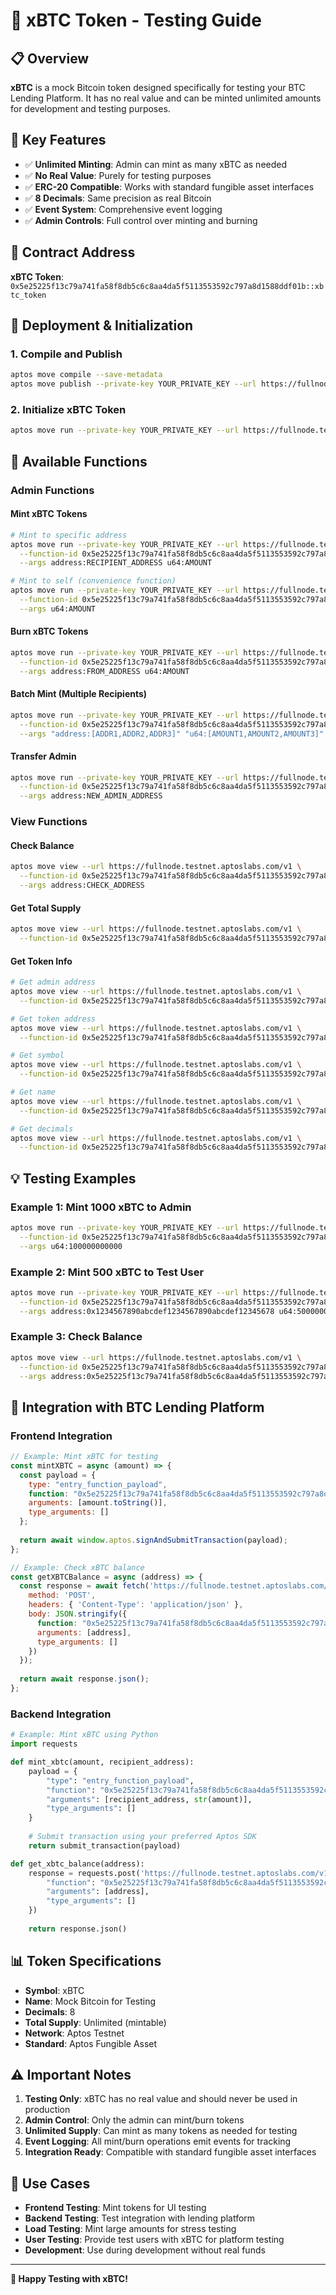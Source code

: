 # 🧪 xBTC Token - Testing Guide

## 📋 **Overview**

**xBTC** is a mock Bitcoin token designed specifically for testing your BTC Lending Platform. It has no real value and can be minted unlimited amounts for development and testing purposes.

## 🎯 **Key Features**

- ✅ **Unlimited Minting**: Admin can mint as many xBTC as needed
- ✅ **No Real Value**: Purely for testing purposes
- ✅ **ERC-20 Compatible**: Works with standard fungible asset interfaces
- ✅ **8 Decimals**: Same precision as real Bitcoin
- ✅ **Event System**: Comprehensive event logging
- ✅ **Admin Controls**: Full control over minting and burning

## 📍 **Contract Address**

**xBTC Token**: `0x5e25225f13c79a741fa58f8db5c6c8aa4da5f5113553592c797a8d1588ddf01b::xbtc_token`

## 🚀 **Deployment & Initialization**

### 1. **Compile and Publish**
```bash
aptos move compile --save-metadata
aptos move publish --private-key YOUR_PRIVATE_KEY --url https://fullnode.testnet.aptoslabs.com/v1 --package-dir .
```

### 2. **Initialize xBTC Token**
```bash
aptos move run --private-key YOUR_PRIVATE_KEY --url https://fullnode.testnet.aptoslabs.com/v1 --function-id 0x5e25225f13c79a741fa58f8db5c6c8aa4da5f5113553592c797a8d1588ddf01b::init_xbtc::init_xbtc
```

## 🔧 **Available Functions**

### **Admin Functions**

#### **Mint xBTC Tokens**
```bash
# Mint to specific address
aptos move run --private-key YOUR_PRIVATE_KEY --url https://fullnode.testnet.aptoslabs.com/v1 \
  --function-id 0x5e25225f13c79a741fa58f8db5c6c8aa4da5f5113553592c797a8d1588ddf01b::xbtc_token::mint \
  --args address:RECIPIENT_ADDRESS u64:AMOUNT

# Mint to self (convenience function)
aptos move run --private-key YOUR_PRIVATE_KEY --url https://fullnode.testnet.aptoslabs.com/v1 \
  --function-id 0x5e25225f13c79a741fa58f8db5c6c8aa4da5f5113553592c797a8d1588ddf01b::xbtc_token::mint_to_self \
  --args u64:AMOUNT
```

#### **Burn xBTC Tokens**
```bash
aptos move run --private-key YOUR_PRIVATE_KEY --url https://fullnode.testnet.aptoslabs.com/v1 \
  --function-id 0x5e25225f13c79a741fa58f8db5c6c8aa4da5f5113553592c797a8d1588ddf01b::xbtc_token::burn \
  --args address:FROM_ADDRESS u64:AMOUNT
```

#### **Batch Mint (Multiple Recipients)**
```bash
aptos move run --private-key YOUR_PRIVATE_KEY --url https://fullnode.testnet.aptoslabs.com/v1 \
  --function-id 0x5e25225f13c79a741fa58f8db5c6c8aa4da5f5113553592c797a8d1588ddf01b::xbtc_token::batch_mint \
  --args "address:[ADDR1,ADDR2,ADDR3]" "u64:[AMOUNT1,AMOUNT2,AMOUNT3]"
```

#### **Transfer Admin**
```bash
aptos move run --private-key YOUR_PRIVATE_KEY --url https://fullnode.testnet.aptoslabs.com/v1 \
  --function-id 0x5e25225f13c79a741fa58f8db5c6c8aa4da5f5113553592c797a8d1588ddf01b::xbtc_token::transfer_admin \
  --args address:NEW_ADMIN_ADDRESS
```

### **View Functions**

#### **Check Balance**
```bash
aptos move view --url https://fullnode.testnet.aptoslabs.com/v1 \
  --function-id 0x5e25225f13c79a741fa58f8db5c6c8aa4da5f5113553592c797a8d1588ddf01b::xbtc_token::balance_of \
  --args address:CHECK_ADDRESS
```

#### **Get Total Supply**
```bash
aptos move view --url https://fullnode.testnet.aptoslabs.com/v1 \
  --function-id 0x5e25225f13c79a741fa58f8db5c6c8aa4da5f5113553592c797a8d1588ddf01b::xbtc_token::total_supply
```

#### **Get Token Info**
```bash
# Get admin address
aptos move view --url https://fullnode.testnet.aptoslabs.com/v1 \
  --function-id 0x5e25225f13c79a741fa58f8db5c6c8aa4da5f5113553592c797a8d1588ddf01b::xbtc_token::get_admin

# Get token address
aptos move view --url https://fullnode.testnet.aptoslabs.com/v1 \
  --function-id 0x5e25225f13c79a741fa58f8db5c6c8aa4da5f5113553592c797a8d1588ddf01b::xbtc_token::get_token_address

# Get symbol
aptos move view --url https://fullnode.testnet.aptoslabs.com/v1 \
  --function-id 0x5e25225f13c79a741fa58f8db5c6c8aa4da5f5113553592c797a8d1588ddf01b::xbtc_token::get_symbol

# Get name
aptos move view --url https://fullnode.testnet.aptoslabs.com/v1 \
  --function-id 0x5e25225f13c79a741fa58f8db5c6c8aa4da5f5113553592c797a8d1588ddf01b::xbtc_token::get_name

# Get decimals
aptos move view --url https://fullnode.testnet.aptoslabs.com/v1 \
  --function-id 0x5e25225f13c79a741fa58f8db5c6c8aa4da5f5113553592c797a8d1588ddf01b::xbtc_token::get_decimals
```

## 💡 **Testing Examples**

### **Example 1: Mint 1000 xBTC to Admin**
```bash
aptos move run --private-key YOUR_PRIVATE_KEY --url https://fullnode.testnet.aptoslabs.com/v1 \
  --function-id 0x5e25225f13c79a741fa58f8db5c6c8aa4da5f5113553592c797a8d1588ddf01b::xbtc_token::mint_to_self \
  --args u64:100000000000
```

### **Example 2: Mint 500 xBTC to Test User**
```bash
aptos move run --private-key YOUR_PRIVATE_KEY --url https://fullnode.testnet.aptoslabs.com/v1 \
  --function-id 0x5e25225f13c79a741fa58f8db5c6c8aa4da5f5113553592c797a8d1588ddf01b::xbtc_token::mint \
  --args address:0x1234567890abcdef1234567890abcdef12345678 u64:50000000000
```

### **Example 3: Check Balance**
```bash
aptos move view --url https://fullnode.testnet.aptoslabs.com/v1 \
  --function-id 0x5e25225f13c79a741fa58f8db5c6c8aa4da5f5113553592c797a8d1588ddf01b::xbtc_token::balance_of \
  --args address:0x5e25225f13c79a741fa58f8db5c6c8aa4da5f5113553592c797a8d1588ddf01b
```

## 🔗 **Integration with BTC Lending Platform**

### **Frontend Integration**
```javascript
// Example: Mint xBTC for testing
const mintXBTC = async (amount) => {
  const payload = {
    type: "entry_function_payload",
    function: "0x5e25225f13c79a741fa58f8db5c6c8aa4da5f5113553592c797a8d1588ddf01b::xbtc_token::mint_to_self",
    arguments: [amount.toString()],
    type_arguments: []
  };
  
  return await window.aptos.signAndSubmitTransaction(payload);
};

// Example: Check xBTC balance
const getXBTCBalance = async (address) => {
  const response = await fetch('https://fullnode.testnet.aptoslabs.com/v1/view', {
    method: 'POST',
    headers: { 'Content-Type': 'application/json' },
    body: JSON.stringify({
      function: "0x5e25225f13c79a741fa58f8db5c6c8aa4da5f5113553592c797a8d1588ddf01b::xbtc_token::balance_of",
      arguments: [address],
      type_arguments: []
    })
  });
  
  return await response.json();
};
```

### **Backend Integration**
```python
# Example: Mint xBTC using Python
import requests

def mint_xbtc(amount, recipient_address):
    payload = {
        "type": "entry_function_payload",
        "function": "0x5e25225f13c79a741fa58f8db5c6c8aa4da5f5113553592c797a8d1588ddf01b::xbtc_token::mint",
        "arguments": [recipient_address, str(amount)],
        "type_arguments": []
    }
    
    # Submit transaction using your preferred Aptos SDK
    return submit_transaction(payload)

def get_xbtc_balance(address):
    response = requests.post('https://fullnode.testnet.aptoslabs.com/v1/view', json={
        "function": "0x5e25225f13c79a741fa58f8db5c6c8aa4da5f5113553592c797a8d1588ddf01b::xbtc_token::balance_of",
        "arguments": [address],
        "type_arguments": []
    })
    
    return response.json()
```

## 📊 **Token Specifications**

- **Symbol**: xBTC
- **Name**: Mock Bitcoin for Testing
- **Decimals**: 8
- **Total Supply**: Unlimited (mintable)
- **Network**: Aptos Testnet
- **Standard**: Aptos Fungible Asset

## ⚠️ **Important Notes**

1. **Testing Only**: xBTC has no real value and should never be used in production
2. **Admin Control**: Only the admin can mint/burn tokens
3. **Unlimited Supply**: Can mint as many tokens as needed for testing
4. **Event Logging**: All mint/burn operations emit events for tracking
5. **Integration Ready**: Compatible with standard fungible asset interfaces

## 🎯 **Use Cases**

- **Frontend Testing**: Mint tokens for UI testing
- **Backend Testing**: Test integration with lending platform
- **Load Testing**: Mint large amounts for stress testing
- **User Testing**: Provide test users with xBTC for platform testing
- **Development**: Use during development without real funds

---

**🧪 Happy Testing with xBTC!**
